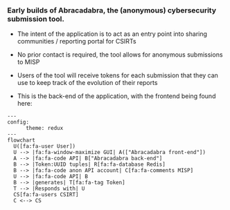 ### Early builds of Abracadabra, the (anonymous) cybersecurity submission tool.

- The intent of the application is to act as an entry point into sharing communities / reporting portal for CSIRTs
- No prior contact is required, the tool allows for anonymous submissions to MISP
- Users of the tool will receive tokens for each submission that they can use to keep track of the evolution of their reports

- This is the back-end of the application, with the frontend being found here:


```mermaid
---
config:
      theme: redux
---
flowchart 
  U([fa:fa-user User])
  U --> |fa:fa-window-maximize GUI| A(["Abracadabra front-end"])
  A --> |fa:fa-code API| B["Abracadabra back-end"]
  B --> |Token:UUID tuples| R[fa:fa-database Redis]
  B --> |fa:fa-code anon API account| C[fa:fa-comments MISP]
  U --> |fa:fa-code API| B
  B --> |generates| T[fa:fa-tag Token]
  T --> |Responds with| U
  CS[fa:fa-users CSIRT]
  C <--> CS
```
